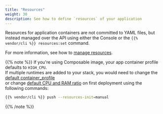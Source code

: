 ```yaml
---
title: "Resources"
weight: 30
description: See how to define `resources` of your application
---
```


Resources for application containers are not committed to YAML files, but instead managed over the API using either the Console or the `{{% vendor/cli %}} resources:set` command.

For more information, see how to [manage resources](/manage-resources.md).

{{% note %}}
If you're using Composable image, your app container profile defaults to ``HIGH_CPU``.
<BR>If multiple runtimes are added to your stack,
you would need to change the [default container_profile](/manage-resources/adjust-resources.md#advanced-container-profiles)
<br>or change [default CPU and RAM ratio](/manage-resources/resource-init.md) on first deployment using the following commands:
```bash
{{% vendor/cli %}} push --resources-init=manual
```
{{% /note %}}
